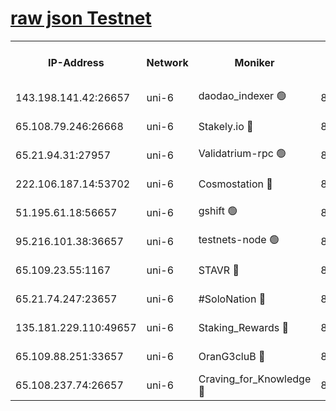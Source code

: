 [raw json Testnet](https://rpc-check.junot.stavr.tech/junot/rpc-junot-result.json)
=


<table><tr><th>IP-Address</th><th>Network</th><th>Moniker</th><th>Latest Block Height</th><th>Earliest Block Height</th><th>Catching Up</th><th>Tx Index</th><th>Voting Power</th><th>Scan Time</th></tr><tr><td>143.198.141.42:26657</td><td>uni-6</td><td>daodao_indexer 🟢</td><td>8588809</td><td>1</td><td>False</td><td>off</td><td>0</td><td>2024-03-05T15:59:59.561546178UTC</td></tr><tr><td>65.108.79.246:26668</td><td>uni-6</td><td>Stakely.io 🔴</td><td>8588805</td><td>1570872</td><td>False</td><td>on</td><td>11</td><td>2024-03-05T15:59:49.271574734UTC</td></tr><tr><td>65.21.94.31:27957</td><td>uni-6</td><td>Validatrium-rpc 🟢</td><td>8588803</td><td>2943363</td><td>False</td><td>on</td><td>0</td><td>2024-03-05T15:59:44.884370040UTC</td></tr><tr><td>222.106.187.14:53702</td><td>uni-6</td><td>Cosmostation 🔴</td><td>8588802</td><td>7473037</td><td>False</td><td>on</td><td>109003</td><td>2024-03-05T15:59:42.485485959UTC</td></tr><tr><td>51.195.61.18:56657</td><td>uni-6</td><td>gshift 🟢</td><td>8559900</td><td>7691417</td><td>False</td><td>on</td><td>0</td><td>2024-03-05T15:59:30.961234040UTC</td></tr><tr><td>95.216.101.38:36657</td><td>uni-6</td><td>testnets-node 🟢</td><td>8588806</td><td>8116304</td><td>False</td><td>on</td><td>0</td><td>2024-03-05T15:59:51.622098381UTC</td></tr><tr><td>65.109.23.55:1167</td><td>uni-6</td><td>STAVR 🔴</td><td>8588807</td><td>8207211</td><td>False</td><td>off</td><td>6056</td><td>2024-03-05T15:59:56.009119875UTC</td></tr><tr><td>65.21.74.247:23657</td><td>uni-6</td><td>#SoloNation 🔴</td><td>8588808</td><td>8237483</td><td>False</td><td>on</td><td>112</td><td>2024-03-05T15:59:58.671129464UTC</td></tr><tr><td>135.181.229.110:49657</td><td>uni-6</td><td>Staking_Rewards 🔴</td><td>8588810</td><td>8388763</td><td>False</td><td>on</td><td>1008</td><td>2024-03-05T16:00:04.278394977UTC</td></tr><tr><td>65.109.88.251:33657</td><td>uni-6</td><td>OranG3cluB 🔴</td><td>8588810</td><td>8418953</td><td>False</td><td>on</td><td>11</td><td>2024-03-05T16:00:03.961879274UTC</td></tr><tr><td>65.108.237.74:26657</td><td>uni-6</td><td>Craving_for_Knowledge 🔴</td><td>8588807</td><td>8509474</td><td>False</td><td>on</td><td>9004</td><td>2024-03-05T15:59:56.328924014UTC</td></tr></table>